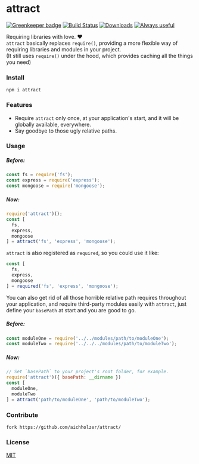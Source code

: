 # attract

[![Greenkeeper badge](https://badges.greenkeeper.io/aichholzer/attract.svg)](https://greenkeeper.io/)
[![Build Status](https://travis-ci.org/aichholzer/attract.svg?branch=master)](https://travis-ci.org/aichholzer/attract)
[![Downloads](https://img.shields.io/npm/dt/attract.svg)](https://www.npmjs.com/package/attract)
[![Always useful](https://img.shields.io/badge/always-useful-ff6400.svg)](https://github.com/aichholzer/attract)

Requiring libraries with love. ❤<br />
`attract` basically replaces `require()`, providing a more flexible way of requiring libraries and modules in your project.<br />
(It still uses `require()` under the hood, which provides caching all the things you need)

### Install
```
npm i attract
```


### Features

* Require `attract` only once, at your application's start, and it will be globally available, everywhere.
* Say goodbye to those ugly relative paths.


### Usage

##### Before:
```js
const fs = require('fs');
const express = require('express');
const mongoose = require('mongoose');
```

##### Now:
```js
require('attract')();
const [
  fs,
  express,
  mongoose
] = attract('fs', 'express', 'mongoose');
```

`attract` is also registered as `required`, so you could use it like:

```js
const [
  fs,
  express,
  mongoose
] = required('fs', 'express', 'mongoose');
```

You can also get rid of all those horrible relative path requires throughout your application, 
and require third-party modules easily with `attract`, just define your `basePath` at start and you are good to go.

##### Before:
```js
const moduleOne = require('../../modules/path/to/moduleOne');
const moduleTwo = require('../../../modules/path/to/moduleTwo');
```

##### Now:
```js
// Set `basePath` to your project's root folder, for example.
require('attract')({ basePath: __dirname })
const [
  moduleOne,
  moduleTwo
] = attract('path/to/moduleOne', 'path/to/moduleTwo');
```


### Contribute
```
fork https://github.com/aichholzer/attract/
```


### License

[MIT](https://github.com/aichholzer/attract/blob/master/LICENSE)
